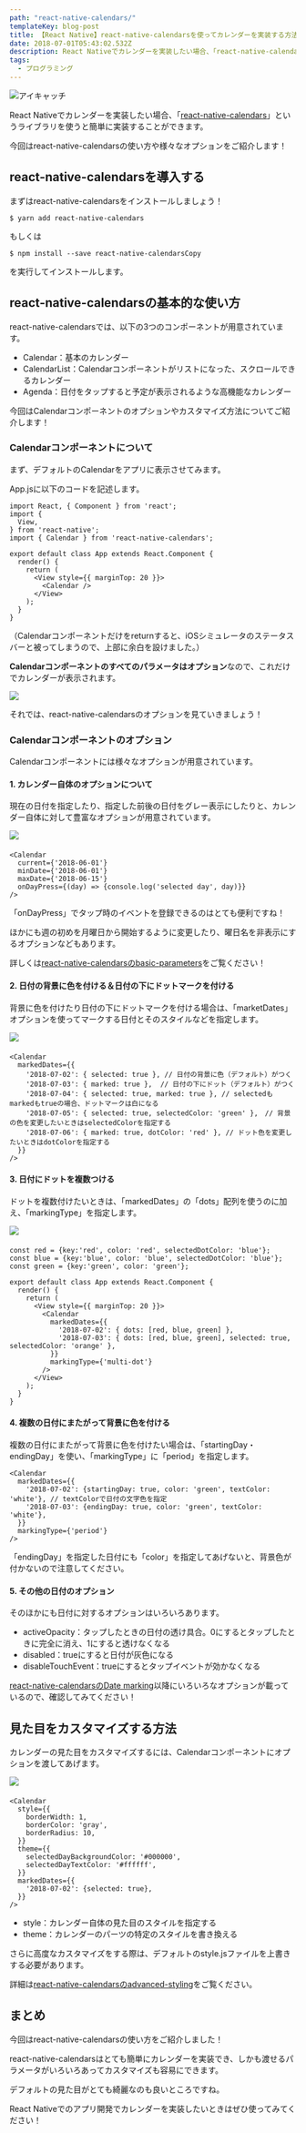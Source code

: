 ```yaml
---
path: "react-native-calendars/"
templateKey: blog-post
title: 【React Native】react-native-calendarsを使ってカレンダーを実装する方法
date: 2018-07-01T05:43:02.532Z
description: React Nativeでカレンダーを実装したい場合、「react-native-calendars」というライブラリを使うと簡単に実装することができます。 今回はreact-native-calendarsの使い方や様 ... 
tags:
  - プログラミング
---
```

![アイキャッチ](/img/post/20180701/20180701eyecatch-min.png)

React Nativeでカレンダーを実装したい場合、「[react-native-calendars](https://github.com/wix/react-native-calendars)」というライブラリを使うと簡単に実装することができます。

今回はreact-native-calendarsの使い方や様々なオプションをご紹介します！

## react-native-calendarsを導入する

まずはreact-native-calendarsをインストールしましょう！

```
$ yarn add react-native-calendars
```

もしくは

```
$ npm install --save react-native-calendarsCopy
```

を実行してインストールします。

## react-native-calendarsの基本的な使い方

react-native-calendarsでは、以下の3つのコンポーネントが用意されています。

- Calendar：基本のカレンダー
- CalendarList：Calendarコンポーネントがリストになった、スクロールできるカレンダー
- Agenda：日付をタップすると予定が表示されるような高機能なカレンダー

今回はCalendarコンポーネントのオプションやカスタマイズ方法についてご紹介します！

### Calendarコンポーネントについて

まず、デフォルトのCalendarをアプリに表示させてみます。

App.jsに以下のコードを記述します。

```
import React, { Component } from 'react';
import {
  View,
} from 'react-native';
import { Calendar } from 'react-native-calendars';

export default class App extends React.Component {
  render() {
    return (
      <View style={{ marginTop: 20 }}>
        <Calendar />
      </View>
    );
  }
}
```

（Calendarコンポーネントだけをreturnすると、iOSシミュレータのステータスバーと被ってしまうので、上部に余白を設けました。）

**Calendarコンポーネントのすべてのパラメータはオプション**なので、これだけでカレンダーが表示されます。

<div style="width: 300px">
<img src="/img/post/20180701/react-native-calendars1.png" />
</div>

それでは、react-native-calendarsのオプションを見ていきましょう！

### Calendarコンポーネントのオプション

Calendarコンポーネントには様々なオプションが用意されています。

#### 1. カレンダー自体のオプションについて

現在の日付を指定したり、指定した前後の日付をグレー表示にしたりと、カレンダー自体に対して豊富なオプションが用意されています。

<div style="width: 300px; margin-bottom: 20px;">
<img src="/img/post/20180701/react-native-calendars2.png" />
</div>

```
<Calendar
  current={'2018-06-01'}
  minDate={'2018-06-01'}
  maxDate={'2018-06-15'}
  onDayPress={(day) => {console.log('selected day', day)}}
/>
```

「onDayPress」でタップ時のイベントを登録できるのはとても便利ですね！

ほかにも週の初めを月曜日から開始するように変更したり、曜日名を非表示にするオプションなどもあります。

詳しくは[react-native-calendarsのbasic-parameters](https://github.com/wix/react-native-calendars#basic-parameters)をご覧ください！

#### 2. 日付の背景に色を付ける＆日付の下にドットマークを付ける
背景に色を付けたり日付の下にドットマークを付ける場合は、「marketDates」オプションを使ってマークする日付とそのスタイルなどを指定します。

<div style="width: 300px; margin-bottom: 20px;">
<img src="/img/post/20180701/react-native-calendars3.png" />
</div>

```
<Calendar
  markedDates={{
    '2018-07-02': { selected: true }, // 日付の背景に色（デフォルト）がつく
    '2018-07-03': { marked: true },  // 日付の下にドット（デフォルト）がつく
    '2018-07-04': { selected: true, marked: true }, // selectedもmarkedもtrueの場合、ドットマークは白になる
    '2018-07-05': { selected: true, selectedColor: 'green' },　// 背景の色を変更したいときはselectedColorを指定する
    '2018-07-06': { marked: true, dotColor: 'red' }, // ドット色を変更したいときはdotColorを指定する
  }}
/>
```

#### 3. 日付にドットを複数つける
ドットを複数付けたいときは、「markedDates」の「dots」配列を使うのに加え、「markingType」を指定します。

<div style="width: 300px; margin-bottom: 20px;">
<img src="/img/post/20180701/react-native-calendars4.png" />
</div>

````
const red = {key:'red', color: 'red', selectedDotColor: 'blue'};
const blue = {key:'blue', color: 'blue', selectedDotColor: 'blue'};
const green = {key:'green', color: 'green'};

export default class App extends React.Component {
  render() {
    return (
      <View style={{ marginTop: 20 }}>
        <Calendar
          markedDates={{
            '2018-07-02': { dots: [red, blue, green] },
            '2018-07-03': { dots: [red, blue, green], selected: true, selectedColor: 'orange' },
          }}
          markingType={'multi-dot'}
        />
      </View>
    );
  }
}
````

#### 4. 複数の日付にまたがって背景に色を付ける
複数の日付にまたがって背景に色を付けたい場合は、「startingDay・endingDay」を使い、「markingType」に「period」を指定します。

```
<Calendar
  markedDates={{
    '2018-07-02': {startingDay: true, color: 'green', textColor: 'white'}, // textColorで日付の文字色を指定
    '2018-07-03': {endingDay: true, color: 'green', textColor: 'white'},
  }}
  markingType={'period'}
/>
```

「endingDay」を指定した日付にも「color」を指定してあげないと、背景色が付かないので注意してください。

#### 5. その他の日付のオプション

そのほかにも日付に対するオプションはいろいろあります。

- activeOpacity：タップしたときの日付の透け具合。0にするとタップしたときに完全に消え、1にすると透けなくなる
- disabled：trueにすると日付が灰色になる
- disableTouchEvent：trueにするとタップイベントが効かなくなる

[react-native-calendarsのDate marking](https://github.com/wix/react-native-calendars#date-marking)以降にいろいろなオプションが載っているので、確認してみてください！

## 見た目をカスタマイズする方法
カレンダーの見た目をカスタマイズするには、Calendarコンポーネントにオプションを渡してあげます。

<div style="width: 300px; margin-bottom: 20px;">
<img src="/img/post/20180701/react-native-calendars5.png" />
</div>

```
<Calendar
  style={{
    borderWidth: 1,
    borderColor: 'gray',
    borderRadius: 10,
  }}
  theme={{
    selectedDayBackgroundColor: '#000000',
    selectedDayTextColor: '#ffffff',
  }}
  markedDates={{
    '2018-07-02': {selected: true},
  }}
/>
```

- style：カレンダー自体の見た目のスタイルを指定する
- theme：カレンダーのパーツの特定のスタイルを書き換える

さらに高度なカスタマイズをする際は、デフォルトのstyle.jsファイルを上書きする必要があります。

詳細は[react-native-calendarsのadvanced-styling](https://github.com/wix/react-native-calendars#advanced-styling)をご覧ください。

## まとめ

今回はreact-native-calendarsの使い方をご紹介しました！

react-native-calendarsはとても簡単にカレンダーを実装でき、しかも渡せるパラメータがいろいろあってカスタマイズも容易にできます。

デフォルトの見た目がとても綺麗なのも良いところですね。

React Nativeでのアプリ開発でカレンダーを実装したいときはぜひ使ってみてください！

